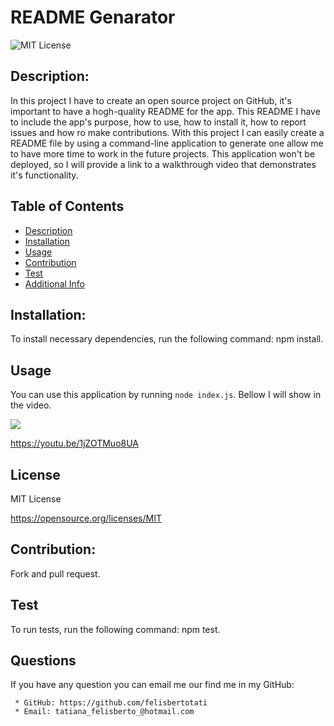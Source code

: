 # README Genarator

![MIT License](https://img.shields.io/badge/license-MIT-blue.svg)

## Description:

In this project I have to create an open source project on GitHub, it's important to have a hogh-quality README for the app. This README I have to include the app's purpose, how to use, how to install it, how to report issues and how ro make contributions. With this project I can easily create a README file by using a command-line application to generate one allow me to have more time to work in the future projects. This application won't be deployed, so I will provide a link to a walkthrough video that demonstrates it's functionality.

## Table of Contents

- [Description](#description)
- [Installation](#installation)
- [Usage](#usage)
- [Contribution](#contribution)
- [Test](#test)
- [Additional Info](#github)

## Installation:

To install necessary dependencies, run the following command: npm install.

## Usage

You can use this application by running `node index.js`. Bellow I will show in the video.

![](https://github.com/felisbertotati/readme-generator/blob/main/assets/video/Readme%20genarator.gif?raw=true)

https://youtu.be/1jZOTMuo8UA

## License

MIT License

https://opensource.org/licenses/MIT

## Contribution:

Fork and pull request.

## Test

To run tests, run the following command: npm test.

## Questions

If you have any question you can email me our find me in my GitHub:

     * GitHub: https://github.com/felisbertotati
     * Email: tatiana_felisberto_@hotmail.com
